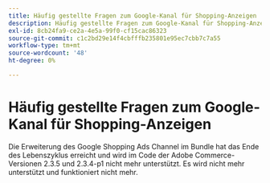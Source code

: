 ```yaml
---
title: Häufig gestellte Fragen zum Google-Kanal für Shopping-Anzeigen
description: Häufig gestellte Fragen zum Google-Kanal für Shopping-Anzeigen
exl-id: 8cb24fa9-ce2a-4e5a-99f0-cf15cac86323
source-git-commit: c1c2bd29e14f4cbfffb235801e95ec7cbb7c7a55
workflow-type: tm+mt
source-wordcount: '48'
ht-degree: 0%

---
```


# Häufig gestellte Fragen zum Google-Kanal für Shopping-Anzeigen

Die Erweiterung des Google Shopping Ads Channel im Bundle hat das Ende des Lebenszyklus erreicht und wird im Code der Adobe Commerce-Versionen 2.3.5 und 2.3.4-p1 nicht mehr unterstützt. Es wird nicht mehr unterstützt und funktioniert nicht mehr.
